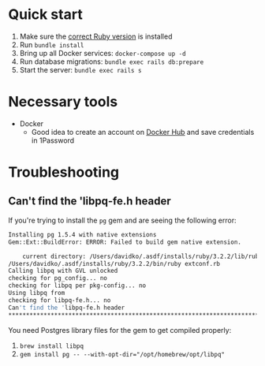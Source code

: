 # Quick start

1. Make sure the [correct Ruby version](https://github.com/velvetreactor/ankii/blob/main/.ruby-version) is installed
2. Run `bundle install`
3. Bring up all Docker services: `docker-compose up -d`
4. Run database migrations: `bundle exec rails db:prepare`
5. Start the server: `bundle exec rails s`

# Necessary tools

- Docker
  - Good idea to create an account on [Docker Hub](https://hub.docker.com/) and save credentials in 1Password

# Troubleshooting

## Can't find the 'libpq-fe.h header

If you're trying to install the `pg` gem and are seeing the following error:

```bash
Installing pg 1.5.4 with native extensions
Gem::Ext::BuildError: ERROR: Failed to build gem native extension.

    current directory: /Users/davidko/.asdf/installs/ruby/3.2.2/lib/ruby/gems/3.2.0/gems/pg-1.5.4/ext
/Users/davidko/.asdf/installs/ruby/3.2.2/bin/ruby extconf.rb
Calling libpq with GVL unlocked
checking for pg_config... no
checking for libpq per pkg-config... no
Using libpq from
checking for libpq-fe.h... no
Can't find the 'libpq-fe.h header
*****************************************************************************
```

You need Postgres library files for the gem to get compiled properly:

1. `brew install libpq`
2. `gem install pg -- --with-opt-dir="/opt/homebrew/opt/libpq"`
